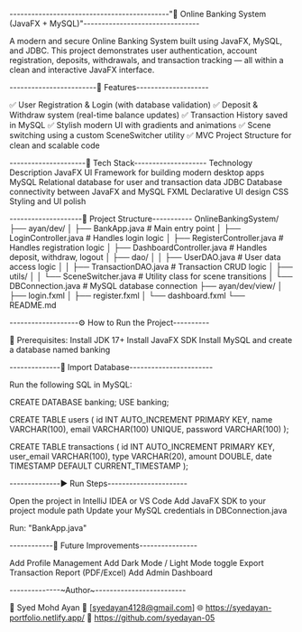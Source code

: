 --------------------------------------------"🏦 Online Banking System (JavaFX + MySQL)"--------------------------------

A modern and secure Online Banking System built using JavaFX, MySQL, and JDBC.
This project demonstrates user authentication, account registration, deposits, withdrawals, and transaction tracking — all within a clean and interactive JavaFX interface.

------------------------🚀 Features--------------------

✅ User Registration & Login (with database validation)
✅ Deposit & Withdraw system (real-time balance updates)
✅ Transaction History saved in MySQL
✅ Stylish modern UI with gradients and animations
✅ Scene switching using a custom SceneSwitcher utility
✅ MVC Project Structure for clean and scalable code

---------------------🧠 Tech Stack--------------------
Technology	Description
JavaFX	UI Framework for building modern desktop apps
MySQL	Relational database for user and transaction data
JDBC	Database connectivity between JavaFX and MySQL
FXML	Declarative UI design
CSS	Styling and UI polish

--------------------📁 Project Structure-----------
OnlineBankingSystem/
├── ayan/dev/
│   ├── BankApp.java              # Main entry point
│   ├── LoginController.java      # Handles login logic
│   ├── RegisterController.java   # Handles registration logic
│   ├── DashboardController.java  # Handles deposit, withdraw, logout
│   ├── dao/
│   │   ├── UserDAO.java          # User data access logic
│   │   ├── TransactionDAO.java   # Transaction CRUD logic
│   ├── utils/
│   │   └── SceneSwitcher.java    # Utility class for scene transitions
│   └── DBConnection.java         # MySQL database connection
├── ayan/dev/view/
│   ├── login.fxml
│   ├── register.fxml
│   └── dashboard.fxml
└── README.md

-------------------⚙️ How to Run the Project----------

🧩 Prerequisites:
Install JDK 17+
Install JavaFX SDK
Install MySQL and create a database named banking

--------------💾 Import Database-----------------------

Run the following SQL in MySQL:

CREATE DATABASE banking;
USE banking;

CREATE TABLE users (
  id INT AUTO_INCREMENT PRIMARY KEY,
  name VARCHAR(100),
  email VARCHAR(100) UNIQUE,
  password VARCHAR(100)
);

CREATE TABLE transactions (
  id INT AUTO_INCREMENT PRIMARY KEY,
  user_email VARCHAR(100),
  type VARCHAR(20),
  amount DOUBLE,
  date TIMESTAMP DEFAULT CURRENT_TIMESTAMP
);

--------------▶️ Run Steps----------------------

Open the project in IntelliJ IDEA or VS Code
Add JavaFX SDK to your project module path
Update your MySQL credentials in DBConnection.java

Run:
      "BankApp.java"

------------🌱 Future Improvements----------------

Add Profile Management
Add Dark Mode / Light Mode toggle
Export Transaction Report (PDF/Excel)
Add Admin Dashboard

--------------~Author~-------------------------

👤 Syed Mohd Ayan
📧 [syedayan4128@gmail.com]
🌐 https://syedayan-portfolio.netlify.app/
🐙 https://github.com/syedayan-05
